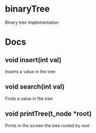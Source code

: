 binaryTree
==========

Binary tree implementation


Docs
====

void insert(int val)
--------------------

Inserts a value in the tree


void search(int val)
--------------------

Finds a value in the tree


void printTree(t_node *root)
----------------------------

Prints in the screen the tree rooted by root
